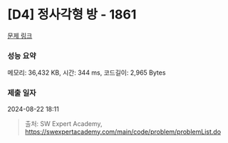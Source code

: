 # [D4] 정사각형 방 - 1861 

[문제 링크](https://swexpertacademy.com/main/code/problem/problemDetail.do?contestProbId=AV5LtJYKDzsDFAXc) 

### 성능 요약

메모리: 36,432 KB, 시간: 344 ms, 코드길이: 2,965 Bytes

### 제출 일자

2024-08-22 18:11



> 출처: SW Expert Academy, https://swexpertacademy.com/main/code/problem/problemList.do